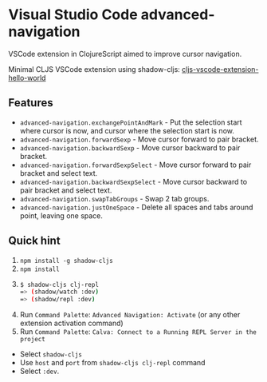 # Visual Studio Code advanced-navigation

VSCode extension in ClojureScript aimed to improve cursor navigation.

Minimal CLJS VSCode extension using shadow-cljs: 
[cljs-vscode-extension-hello-world](https://github.com/Saikyun/cljs-vscode-extension-hello-world)

## Features

* `advanced-navigation.exchangePointAndMark` - Put the selection start where 
    cursor is now, and cursor where the selection start is now.
* `advanced-navigation.forwardSexp` - Move cursor forward to pair bracket.
* `advanced-navigation.backwardSexp` - Move cursor backward to pair bracket.
* `advanced-navigation.forwardSexpSelect` - Move cursor forward to pair bracket
    and select text.
* `advanced-navigation.backwardSexpSelect` - Move cursor backward to pair bracket
    and select text.
* `advanced-navigation.swapTabGroups` - Swap 2 tab groups.
* `advanced-navigation.justOneSpace` - Delete all spaces and tabs around point, 
    leaving one space.

## Quick hint

1. `npm install -g shadow-cljs`
2. `npm install`
3.  ```bash
    $ shadow-cljs clj-repl
    => (shadow/watch :dev)
    => (shadow/repl :dev)
    ```
4. Run `Command Palette`: `Advanced Navigation: Activate` (or any other extension activation command)
5. Run `Command Palette`: `Calva: Connect to a Running REPL Server in the project`
* Select `shadow-cljs`
* Use `host` and `port` from `shadow-cljs clj-repl` command
* Select `:dev`.